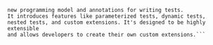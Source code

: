 ```JUnit Jupiter: JUnit Jupiter is a subproject of JUnit 5 that includes the 
new programming model and annotations for writing tests. 
It introduces features like parameterized tests, dynamic tests, 
nested tests, and custom extensions. It's designed to be highly extensible 
and allows developers to create their own custom extensions.```

